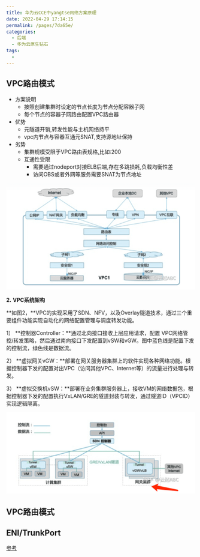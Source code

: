 ```yaml
---
title: 华为云CCE中yangtse网络方案原理
date: 2022-04-29 17:14:15
permalink: /pages/7da65e/
categories:
  - 后端
  - 华为云原生钻石
tags:
  - 
---
```



## VPC路由模式
  - 方案说明
    - 按照创建集群时设定的节点长度为节点分配容器子网
    - 每个节点的容器子网路由配置VPC路由器
  - 优势
    - 元隧道开销,转发性能与主机网络持平
    - vpc内节点与容器互通元SNAT,支持源地址保持
  - 劣势
    - 集群规模受限于VPC路由表规格,比如:200
    - 互通性受限
      - 需要通过nodeport对接ELB后端,存在多跳损耗,负载均衡性差
      - 访问OBS或者外网等服务需要SNAT为节点地址
      



<img src="./minilet/image-20220430084243410.png" alt="image-20220430084243410" style="zoom:80%;" />





**2.** **VPC系统架构**

**如图2，**VPC的实现采用了SDN、NFV，以及Overlay隧道技术，通过三个重要组件功能实现自动化的网络配置管理与调度转发功能。

1） **控制器Controller：**通过北向接口接收上层应用请求，配置 VPC网络管控/转发策略，然后通过南向接口下发配置到vSW和vGW。图中蓝色线是配置下发的控制流，绿色线是数据流。

2） **虚拟网关vGW：**部署在网关服务器集群上的软件实现各种网络功能。根据控制器下发的配置对出VPC（访问其他VPC、Internet等）的流量进行处理与转发。

3） **虚拟交换机vSW：**部署在业务集群服务器上，接收VM的网络数据包，根据控制器下发的配置执行VxLAN/GRE的隧道封装与转发，通过隧道ID（VPCID）实现逻辑隔离。





<img src="./minilet/image-20220430084425623.png" alt="image-20220430084425623" style="zoom:80%;" />





## VPC路由模式



## ENI/TrunkPort



[参考](https://education.huaweicloud.com/courses/course-v1:HuaweiX+CBUCNXI046+Self-paced/courseware/af81a9458abd4a9389ea7f4279d800eb/4053174eddde4221b4cabb6f676e3427/)


